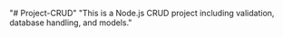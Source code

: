 "# Project-CRUD" 
"This is a Node.js CRUD project including validation, database handling, and models." 
